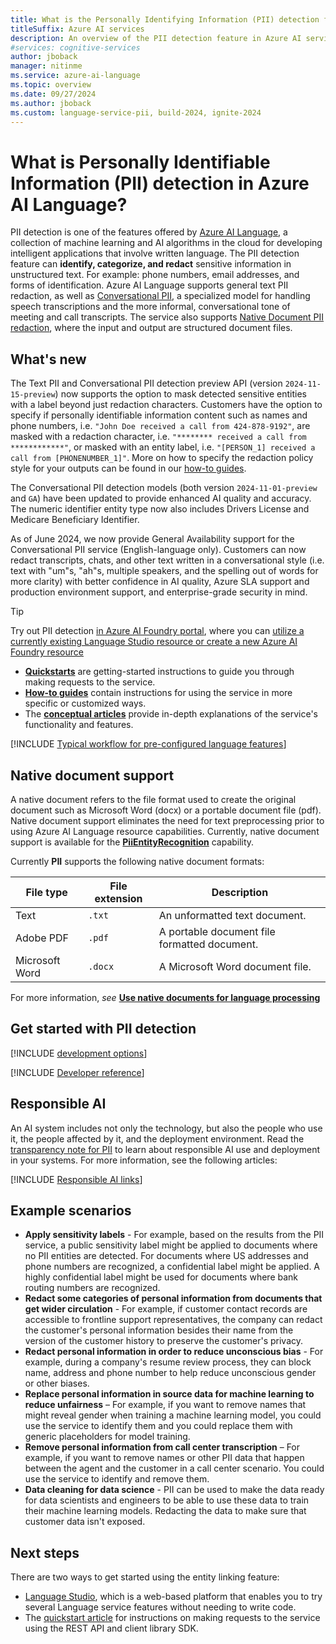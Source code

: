 ```yaml
---
title: What is the Personally Identifying Information (PII) detection feature in Azure AI Language?
titleSuffix: Azure AI services
description: An overview of the PII detection feature in Azure AI services, which helps you extract entities and sensitive information (PII) in text.
#services: cognitive-services
author: jboback
manager: nitinme
ms.service: azure-ai-language
ms.topic: overview
ms.date: 09/27/2024
ms.author: jboback
ms.custom: language-service-pii, build-2024, ignite-2024
---
```


# What is Personally Identifiable Information (PII) detection in Azure AI Language?

PII detection is one of the features offered by [Azure AI Language](../overview.md), a collection of machine learning and AI algorithms in the cloud for developing intelligent applications that involve written language. The PII detection feature can **identify, categorize, and redact** sensitive information in unstructured text. For example: phone numbers, email addresses, and forms of identification. Azure AI Language supports general text PII redaction, as well as [Conversational PII](how-to-call-for-conversations.md), a specialized model for handling speech transcriptions and the more informal, conversational tone of meeting and call transcripts. The service also supports [Native Document PII redaction](#native-document-support), where the input and output are structured document files.

## What's new

The Text PII and Conversational PII detection preview API (version `2024-11-15-preview`) now supports the option to mask detected sensitive entities with a label beyond just redaction characters. Customers have the option to specify if personally identifiable information content such as names and phone numbers, i.e. `"John Doe received a call from 424-878-9192"`, are masked with a redaction character, i.e. `"******** received a call from ************"`, or masked with an entity label, i.e. `"[PERSON_1] received a call from [PHONENUMBER_1]"`. More on how to specify the redaction policy style for your outputs can be found in our [how-to guides](how-to-call.md). 

The Conversational PII detection models (both version `2024-11-01-preview` and `GA`) have been updated to provide enhanced AI quality and accuracy. The numeric identifier entity type now also includes Drivers License and Medicare Beneficiary Identifier.

As of June 2024, we now provide General Availability support for the Conversational PII service (English-language only). Customers can now redact transcripts, chats, and other text written in a conversational style (i.e. text with "um"s, "ah"s, multiple speakers, and the spelling out of words for more clarity) with better confidence in AI quality, Azure SLA support and production environment support, and enterprise-grade security in mind.

> [!TIP]
> Try out PII detection [in Azure AI Foundry portal](https://ai.azure.com/explore/language), where you can [utilize a currently existing Language Studio resource or create a new Azure AI Foundry resource](../../../ai-studio/ai-services/connect-ai-services.md)

* [**Quickstarts**](quickstart.md) are getting-started instructions to guide you through making requests to the service.
* [**How-to guides**](how-to-call.md) contain instructions for using the service in more specific or customized ways.
* The [**conceptual articles**](concepts/entity-categories.md) provide in-depth explanations of the service's functionality and features.

[!INCLUDE [Typical workflow for pre-configured language features](../includes/overview-typical-workflow.md)]

## Native document support

A native document refers to the file format used to create the original document such as Microsoft Word (docx) or a portable document file (pdf). Native document support eliminates the need for text preprocessing prior to using Azure AI Language resource capabilities.  Currently, native document support is available for the [**PiiEntityRecognition**](../personally-identifiable-information/concepts/entity-categories.md) capability.

 Currently **PII** supports the following native document formats:

|File type|File extension|Description|
|---------|--------------|-----------|
|Text| `.txt`|An unformatted text document.|
|Adobe PDF| `.pdf`       |A portable document file formatted document.|
|Microsoft Word|`.docx`|A Microsoft Word document file.|

For more information, *see* [**Use native documents for language processing**](../native-document-support/use-native-documents.md)

## Get started with PII detection

[!INCLUDE [development options](./includes/development-options.md)]

[!INCLUDE [Developer reference](../includes/reference-samples-text-analytics.md)]

## Responsible AI

An AI system includes not only the technology, but also the people who use it, the people affected by it, and the deployment environment. Read the [transparency note for PII](/legal/cognitive-services/language-service/transparency-note-personally-identifiable-information?context=/azure/ai-services/language-service/context/context) to learn about responsible AI use and deployment in your systems. For more information, see the following articles:

[!INCLUDE [Responsible AI links](../includes/overview-responsible-ai-links.md)]

## Example scenarios

* **Apply sensitivity labels** - For example, based on the results from the PII service, a public sensitivity label might be applied to documents where no PII entities are detected. For documents where US addresses and phone numbers are recognized, a confidential label might be applied. A highly confidential label might be used for documents where bank routing numbers are recognized.
* **Redact some categories of personal information from documents that get wider circulation** - For example, if customer contact records are accessible to frontline support representatives, the company can redact the customer's personal information besides their name from the version of the customer history to preserve the customer's privacy.
* **Redact personal information in order to reduce unconscious bias** - For example, during a company's resume review process, they can block name, address and phone number to help reduce unconscious gender or other biases.
* **Replace personal information in source data for machine learning to reduce unfairness** – For example, if you want to remove names that might reveal gender when training a machine learning model, you could use the service to identify them and you could replace them with generic placeholders for model training.
* **Remove personal information from call center transcription** – For example, if you want to remove names or other PII data that happen between the agent and the customer in a call center scenario. You could use the service to identify and remove them.
* **Data cleaning for data science** - PII can be used to make the data ready for data scientists and engineers to be able to use these data to train their machine learning models. Redacting the data to make sure that customer data isn't exposed.



## Next steps

There are two ways to get started using the entity linking feature:
* [Language Studio](../language-studio.md), which is a web-based platform that enables you to try several Language service features without needing to write code.
* The [quickstart article](quickstart.md) for instructions on making requests to the service using the REST API and client library SDK.
